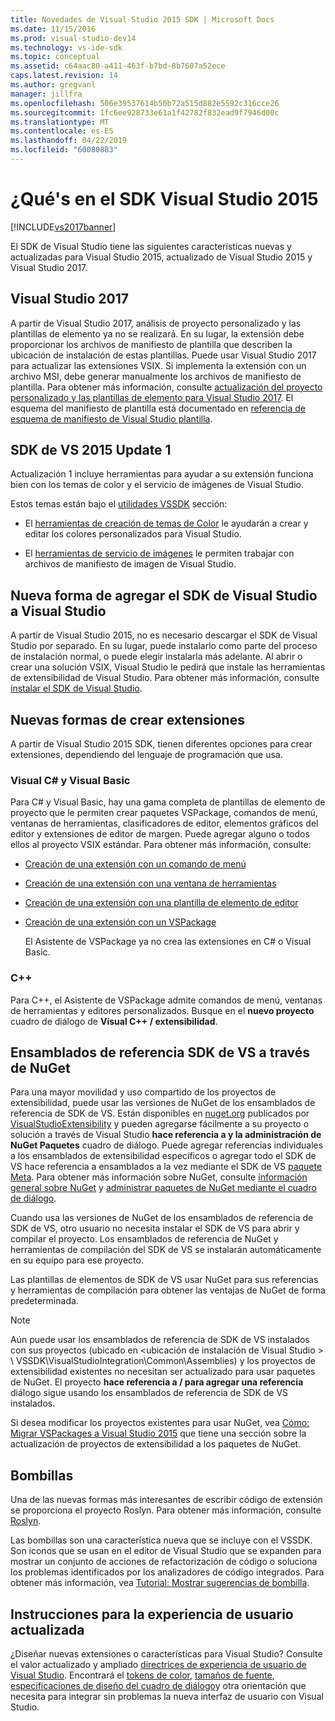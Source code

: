 ```yaml
---
title: Novedades de Visual Studio 2015 SDK | Microsoft Docs
ms.date: 11/15/2016
ms.prod: visual-studio-dev14
ms.technology: vs-ide-sdk
ms.topic: conceptual
ms.assetid: c64aac80-a411-463f-b7bd-8b7607a52ece
caps.latest.revision: 14
ms.author: gregvanl
manager: jillfra
ms.openlocfilehash: 506e39537614b50b72a515d882e5592c316cce26
ms.sourcegitcommit: 1fc6ee928733e61a1f42782f832ead9f7946d00c
ms.translationtype: MT
ms.contentlocale: es-ES
ms.lasthandoff: 04/22/2019
ms.locfileid: "60080883"
---
```

# <a name="what39s-new-in-the-visual-studio-2015-sdk"></a>¿Qué&#39;s en el SDK Visual Studio 2015
[!INCLUDE[vs2017banner](../includes/vs2017banner.md)]

El SDK de Visual Studio tiene las siguientes características nuevas y actualizadas para Visual Studio 2015, actualizado de Visual Studio 2015 y Visual Studio 2017.

## <a name="visual-studio-2017"></a>Visual Studio 2017

A partir de Visual Studio 2017, análisis de proyecto personalizado y las plantillas de elemento ya no se realizará. En su lugar, la extensión debe proporcionar los archivos de manifiesto de plantilla que describen la ubicación de instalación de estas plantillas. Puede usar Visual Studio 2017 para actualizar las extensiones VSIX. Si implementa la extensión con un archivo MSI, debe generar manualmente los archivos de manifiesto de plantilla. Para obtener más información, consulte [actualización del proyecto personalizado y las plantillas de elemento para Visual Studio 2017](/visualstudio/extensibility/upgrading-custom-project-and-item-templates-for-visual-studio-2017?view=vs-2015). El esquema del manifiesto de plantilla está documentado en [referencia de esquema de manifiesto de Visual Studio plantilla](/visualstudio/extensibility/visual-studio-template-manifest-schema-reference).

## <a name="vs-2015-sdk-update-1"></a>SDK de VS 2015 Update 1
 Actualización 1 incluye herramientas para ayudar a su extensión funciona bien con los temas de color y el servicio de imágenes de Visual Studio.

 Estos temas están bajo el [utilidades VSSDK](../extensibility/internals/vssdk-utilities.md) sección:

- El [herramientas de creación de temas de Color](../extensibility/internals/color-theming-tools.md) le ayudarán a crear y editar los colores personalizados para Visual Studio.

- El [herramientas de servicio de imágenes](../extensibility/internals/image-service-tools.md) le permiten trabajar con archivos de manifiesto de imagen de Visual Studio.

## <a name="new-way-to-add-the-visual-studio-sdk-to-visual-studio"></a>Nueva forma de agregar el SDK de Visual Studio a Visual Studio
 A partir de Visual Studio 2015, no es necesario descargar el SDK de Visual Studio por separado. En su lugar, puede instalarlo como parte del proceso de instalación normal, o puede elegir instalarla más adelante. Al abrir o crear una solución VSIX, Visual Studio le pedirá que instale las herramientas de extensibilidad de Visual Studio. Para obtener más información, consulte [instalar el SDK de Visual Studio](../extensibility/installing-the-visual-studio-sdk.md).

## <a name="new-ways-of-creating-extensions"></a>Nuevas formas de crear extensiones
 A partir de Visual Studio 2015 SDK, tienen diferentes opciones para crear extensiones, dependiendo del lenguaje de programación que usa.

### <a name="visual-c-and-visual-basic"></a>Visual C# y Visual Basic
 Para C# y Visual Basic, hay una gama completa de plantillas de elemento de proyecto que le permiten crear paquetes VSPackage, comandos de menú, ventanas de herramientas, clasificadores de editor, elementos gráficos del editor y extensiones de editor de margen. Puede agregar alguno o todos ellos al proyecto VSIX estándar. Para obtener más información, consulte:

- [Creación de una extensión con un comando de menú](../extensibility/creating-an-extension-with-a-menu-command.md)

- [Creación de una extensión con una ventana de herramientas](../extensibility/creating-an-extension-with-a-tool-window.md)

- [Creación de una extensión con una plantilla de elemento de editor](../extensibility/creating-an-extension-with-an-editor-item-template.md)

- [Creación de una extensión con un VSPackage](../extensibility/creating-an-extension-with-a-vspackage.md)

     El Asistente de VSPackage ya no crea las extensiones en C# o Visual Basic.

### <a name="c"></a>C++
 Para C++, el Asistente de VSPackage admite comandos de menú, ventanas de herramientas y editores personalizados. Busque en el **nuevo proyecto** cuadro de diálogo de **Visual C++ / extensibilidad**.

## <a name="vs-sdk-reference-assemblies-via-nuget"></a>Ensamblados de referencia SDK de VS a través de NuGet
 Para una mayor movilidad y uso compartido de los proyectos de extensibilidad, puede usar las versiones de NuGet de los ensamblados de referencia de SDK de VS.  Están disponibles en [nuget.org](http://www.nuget.org) publicados por [VisualStudioExtensibility](http://www.nuget.org/profiles/VisualStudioExtensibility) y pueden agregarse fácilmente a su proyecto o solución a través de Visual Studio **hace referencia a y la administración de NuGet Paquetes** cuadro de diálogo. Puede agregar referencias individuales a los ensamblados de extensibilidad específicos o agregar todo el SDK de VS hace referencia a ensamblados a la vez mediante el SDK de VS [paquete Meta](http://www.nuget.org/packages/VSSDK_Reference_Assemblies). Para obtener más información sobre NuGet, consulte [información general sobre NuGet](http://docs.nuget.org/) y [administrar paquetes de NuGet mediante el cuadro de diálogo](http://docs.nuget.org/Consume/Package-Manager-Dialog).

 Cuando usa las versiones de NuGet de los ensamblados de referencia de SDK de VS, otro usuario no necesita instalar el SDK de VS para abrir y compilar el proyecto.  Los ensamblados de referencia de NuGet y herramientas de compilación del SDK de VS se instalarán automáticamente en su equipo para ese proyecto.

 Las plantillas de elementos de SDK de VS usar NuGet para sus referencias y herramientas de compilación para obtener las ventajas de NuGet de forma predeterminada.

> [!NOTE]
>  Aún puede usar los ensamblados de referencia de SDK de VS instalados con sus proyectos (ubicado en \<ubicación de instalación de Visual Studio > \ VSSDK\VisualStudioIntegration\Common\Assemblies) y los proyectos de extensibilidad existentes no necesitan ser actualizado para usar paquetes de NuGet.  El proyecto **hace referencia a / para agregar una referencia** diálogo sigue usando los ensamblados de referencia de SDK de VS instalados.
>
>  Si desea modificar los proyectos existentes para usar NuGet, vea [Cómo: Migrar VSPackages a Visual Studio 2015](../extensibility/how-to-migrate-extensibility-projects-to-visual-studio-2015.md) que tiene una sección sobre la actualización de proyectos de extensibilidad a los paquetes de NuGet.

## <a name="light-bulbs"></a>Bombillas
 Una de las nuevas formas más interesantes de escribir código de extensión se proporciona el proyecto Roslyn. Para obtener más información, consulte [Roslyn](https://github.com/dotnet/Roslyn).

 Las bombillas son una característica nueva que se incluye con el VSSDK. Son iconos que se usan en el editor de Visual Studio que se expanden para mostrar un conjunto de acciones de refactorización de código o soluciona los problemas identificados por los analizadores de código integrados. Para obtener más información, vea [Tutorial: Mostrar sugerencias de bombilla](../extensibility/walkthrough-displaying-light-bulb-suggestions.md).

## <a name="updated-user-experience-guidelines"></a>Instrucciones para la experiencia de usuario actualizada
 ¿Diseñar nuevas extensiones o características para Visual Studio? Consulte el valor actualizado y ampliado [directrices de experiencia de usuario de Visual Studio](../extensibility/ux-guidelines/visual-studio-user-experience-guidelines.md).  Encontrará el [tokens de color](../extensibility/ux-guidelines/shared-colors-for-visual-studio.md), [tamaños de fuente](../extensibility/ux-guidelines/fonts-and-formatting-for-visual-studio.md), [especificaciones de diseño del cuadro de diálogo](../extensibility/ux-guidelines/layout-for-visual-studio.md)y otra orientación que necesita para integrar sin problemas la nueva interfaz de usuario con Visual Studio.
